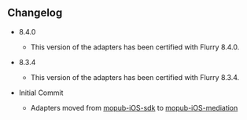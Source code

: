 ## Changelog
  * 8.4.0
    * This version of the adapters has been certified with Flurry 8.4.0.
    
  * 8.3.4
    * This version of the adapters has been certified with Flurry 8.3.4.

  * Initial Commit
  	* Adapters moved from [mopub-iOS-sdk](https://github.com/mopub/mopub-ios-sdk) to [mopub-iOS-mediation](https://github.com/mopub/mopub-iOS-mediation/)
